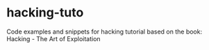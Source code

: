 # hacking-tuto
Code examples and snippets for hacking tutorial based on the book: Hacking - The Art of Exploitation
